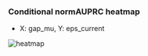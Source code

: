 ### Conditional normAUPRC heatmap

- X: gap_mu, Y: eps_current

![heatmap](/home/elicer/project_0814_2/results/20250817-103736/holdout/conditional_heatmap_gap_mu_vs_eps_current.png)
